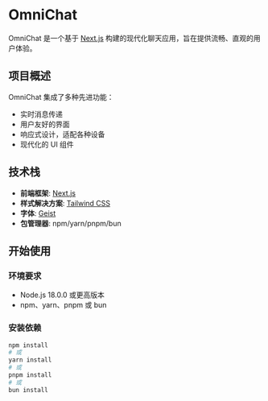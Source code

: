 # OmniChat

OmniChat 是一个基于 [Next.js](https://nextjs.org) 构建的现代化聊天应用，旨在提供流畅、直观的用户体验。

## 项目概述

OmniChat 集成了多种先进功能：
- 实时消息传递
- 用户友好的界面
- 响应式设计，适配各种设备
- 现代化的 UI 组件

## 技术栈

- **前端框架**: [Next.js](https://nextjs.org)
- **样式解决方案**: [Tailwind CSS](https://tailwindcss.com)
- **字体**: [Geist](https://vercel.com/font)
- **包管理器**: npm/yarn/pnpm/bun

## 开始使用

### 环境要求

- Node.js 18.0.0 或更高版本
- npm、yarn、pnpm 或 bun

### 安装依赖

```bash
npm install
# 或
yarn install
# 或
pnpm install
# 或
bun install
```
